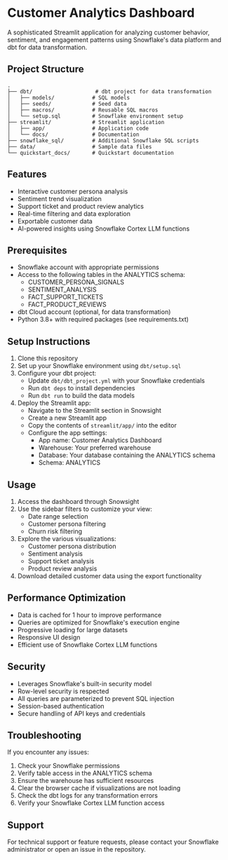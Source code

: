 # Customer Analytics Dashboard

A sophisticated Streamlit application for analyzing customer behavior, sentiment, and engagement patterns using Snowflake's data platform and dbt for data transformation.

## Project Structure

```
.
├── dbt/                    # dbt project for data transformation
│   ├── models/            # SQL models
│   ├── seeds/             # Seed data
│   ├── macros/            # Reusable SQL macros
│   └── setup.sql          # Snowflake environment setup
├── streamlit/             # Streamlit application
│   ├── app/               # Application code
│   └── docs/              # Documentation
├── snowflake_sql/         # Additional Snowflake SQL scripts
├── data/                  # Sample data files
└── quickstart_docs/       # Quickstart documentation
```

## Features

- Interactive customer persona analysis
- Sentiment trend visualization
- Support ticket and product review analytics
- Real-time filtering and data exploration
- Exportable customer data
- AI-powered insights using Snowflake Cortex LLM functions

## Prerequisites

- Snowflake account with appropriate permissions
- Access to the following tables in the ANALYTICS schema:
  - CUSTOMER_PERSONA_SIGNALS
  - SENTIMENT_ANALYSIS
  - FACT_SUPPORT_TICKETS
  - FACT_PRODUCT_REVIEWS
- dbt Cloud account (optional, for data transformation)
- Python 3.8+ with required packages (see requirements.txt)

## Setup Instructions

1. Clone this repository
2. Set up your Snowflake environment using `dbt/setup.sql`
3. Configure your dbt project:
   - Update `dbt/dbt_project.yml` with your Snowflake credentials
   - Run `dbt deps` to install dependencies
   - Run `dbt run` to build the data models
4. Deploy the Streamlit app:
   - Navigate to the Streamlit section in Snowsight
   - Create a new Streamlit app
   - Copy the contents of `streamlit/app/` into the editor
   - Configure the app settings:
     - App name: Customer Analytics Dashboard
     - Warehouse: Your preferred warehouse
     - Database: Your database containing the ANALYTICS schema
     - Schema: ANALYTICS

## Usage

1. Access the dashboard through Snowsight
2. Use the sidebar filters to customize your view:
   - Date range selection
   - Customer persona filtering
   - Churn risk filtering
3. Explore the various visualizations:
   - Customer persona distribution
   - Sentiment analysis
   - Support ticket analysis
   - Product review analysis
4. Download detailed customer data using the export functionality

## Performance Optimization

- Data is cached for 1 hour to improve performance
- Queries are optimized for Snowflake's execution engine
- Progressive loading for large datasets
- Responsive UI design
- Efficient use of Snowflake Cortex LLM functions

## Security

- Leverages Snowflake's built-in security model
- Row-level security is respected
- All queries are parameterized to prevent SQL injection
- Session-based authentication
- Secure handling of API keys and credentials

## Troubleshooting

If you encounter any issues:

1. Check your Snowflake permissions
2. Verify table access in the ANALYTICS schema
3. Ensure the warehouse has sufficient resources
4. Clear the browser cache if visualizations are not loading
5. Check the dbt logs for any transformation errors
6. Verify your Snowflake Cortex LLM function access

## Support

For technical support or feature requests, please contact your Snowflake administrator or open an issue in the repository. 